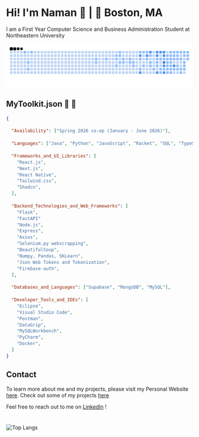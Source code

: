 # Hi! I'm Naman 👋   |   📍 Boston, MA

I am a First Year Computer Science and Business Administration Student at Northeastern University 

![snake gif](https://github.com/naman0r/naman0r/blob/output/ocean.gif)




## MyToolkit.json              🧰 👾

```json
{

  "Availability": ["Spring 2026 co-op (January - June 2026)"],

  "Languages": ["Java", "Python", "JavaScript", "Racket", "SQL", "TypeScript"],

  "Frameworks_and_UI_Libraries": [
    "React.js",
    "Next.js",
    "React Native",
    "Tailwind.css",
    "Shadcn",
  ],

  "Backend_Technologies_and_Web_Frameworks": [
    "Flask",
    "FastAPI"
    "Node.js",
    "Express",
    "Axios",
    "Selenium.py webscrapping",
    "BeautifulSoup",
    "Numpy, Pandas, SKLearn",
    "Json Web Tokens and Tokenization",
    "Firebase-auth",
  ],

  "Databases_and_Languages": ["Supabase", "MongoDB", "MySQL"],

  "Developer_Tools_and_IDEs": [
    "Eclipse",
    "Visual Studio Code",
    "Postman",
    "DataGrip",
    "MySQLWorkbench",
    "PyCharm",
    "Docker",
  ]
}

```



## Contact 
To learn more about me and my projects, please visit my Personal Website [here](https://namanrusia.com). Check out some of my projects [here](https://namanrusia.com/projects)

Feel free to reach out to me on [LinkedIn](https://www.linkedin.com/in/namanrusia/) !

# 
![Top Langs](https://github-readme-stats.vercel.app/api/top-langs/?username=naman0r&layout=compact)
